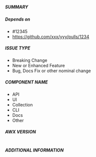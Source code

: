 ##### SUMMARY
<!--- Describe the change, including rationale and design decisions -->

<!---
If you are fixing an existing issue, please include "related #nnn" in your
commit message and your description; but you should still explain what
the change does.
-->

##### Depends on
<!--- 
Please provide links to any other PR dependanices.
Indicating these should be merged first prior to this PR.  
-->
 - #12345
 - https://github.com/xxx/yyy/pulls/1234

##### ISSUE TYPE
<!--- Pick one below and delete the rest: -->
 - Breaking Change 
 - New or Enhanced Feature
 - Bug, Docs Fix or other nominal change

##### COMPONENT NAME
<!--- Name of the module/plugin/module/task -->
 - API
 - UI
 - Collection
 - CLI
 - Docs
 - Other

##### AWX VERSION
<!--- Paste verbatim output from `make VERSION` between quotes below -->
```

```


##### ADDITIONAL INFORMATION
<!---
Include additional information to help people understand the change here.
For bugs that don't have a linked bug report, a step-by-step reproduction
of the problem is helpful.
  -->

<!--- Paste verbatim command output below, e.g. before and after your change -->
```

```
